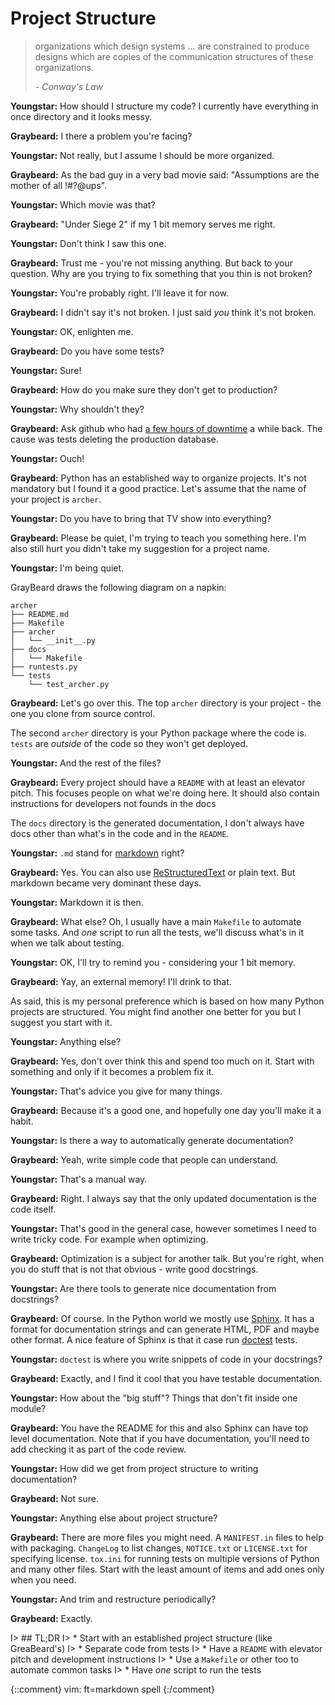# Project Structure

> organizations which design systems ... 
> are constrained to produce designs which are copies of the communication
> structures of these organizations.
> 
> *- Conway's Law*

**Youngstar:** How should I structure my code? I currently have everything in
once directory and it looks messy.

**Graybeard:** I there a problem you're facing?

**Youngstar:** Not really, but I assume I should be more organized.

**Graybeard:** As the bad guy in a very bad movie said: "Assumptions are the
mother of all !#?@ups".

**Youngstar:** Which movie was that?

**Graybeard:** "Under Siege 2" if my 1 bit memory serves me right.

**Youngstar:** Don't think I saw this one.

**Graybeard:** Trust me - you're not missing anything. But back to your
question. Why are you trying to fix something that you thin is not broken?

**Youngstar:** You're probably right. I'll leave it for now.

**Graybeard:** I didn't say it's not broken. I just said *you* think it's not
broken.

**Youngstar:** OK, enlighten me.

**Graybeard:** Do you have some tests?

**Youngstar:** Sure!

**Graybeard:** How do you make sure they don't get to production?

**Youngstar:** Why shouldn't they?

**Graybeard:** Ask github who had [a few hours of downtime][down] a while back. The cause was tests deleting the production database.

**Youngstar:** Ouch!

**Graybeard:** Python has an established way to organize projects. It's not
mandatory but I found it a good practice. Let's assume that the name of your
project is `archer`.

**Youngstar:** Do you have to bring that TV show into everything?

**Graybeard:** Please be quiet, I'm trying to teach you something here. I'm also
still hurt you didn't take my suggestion for a project name.

**Youngstar:** I'm being quiet.

GrayBeard draws the following diagram on a napkin:

    archer
    ├── README.md
    ├── Makefile
    ├── archer
    │   └── __init__.py
    ├── docs
    │   └── Makefile
    ├── runtests.py
    └── tests
        └── test_archer.py

**Graybeard:** Let's go over this. The top `archer` directory is your project -
the one you clone from source control.

The second `archer` directory is your Python package where the code is.  `tests`
are *outside* of the code so they won't get deployed.

**Youngstar:** And the rest of the files?

**Graybeard:** Every project should have a `README` with at least an elevator
pitch. This focuses people on what we're doing here. It should also contain
instructions for developers not founds in the docs

The `docs` directory is the generated documentation, I don't always have docs
other than what's in the code and in the `README`.

**Youngstar:**  `.md` stand for [markdown][md] right?

**Graybeard:** Yes. You can also use [ReStructuredText][rst] or plain text. But
markdown became very dominant these days.

**Youngstar:** Markdown it is then.

**Graybeard:** What else? Oh, I usually have a main `Makefile` to automate some
tasks. And *one* script to run all the tests, we'll discuss what's in it when we
talk about testing.

**Youngstar:** OK, I'll try to remind you - considering your 1 bit memory.

**Graybeard:** Yay, an external memory! I'll drink to that.

As said, this is my personal preference which is based on how many Python
projects are structured. You might find another one better for you but I suggest
you start with it.

**Youngstar:** Anything else?

**Graybeard:** Yes, don't over think this and spend too much on it. Start with
something and only if it becomes a problem fix it.

**Youngstar:** That's advice you give for many things.

**Graybeard:** Because it's a good one, and hopefully one day you'll make it a
habit.

**Youngstar:** Is there a way to automatically generate documentation?

**Graybeard:** Yeah, write simple code that people can understand.

**Youngstar:** That's a manual way.

**Graybeard:** Right. I always say that the only updated documentation is the
code itself.

**Youngstar:** That's good in the general case, however sometimes I need to
write tricky code. For example when optimizing.

**Graybeard:** Optimization is a subject for another talk. But you're right,
when you do stuff that is not that obvious - write good docstrings.

**Youngstar:** Are there tools to generate nice documentation from docstrings?

**Graybeard:** Of course. In the Python world we mostly use [Sphinx][sph]. It
has a format for documentation strings and can generate HTML, PDF and maybe
other format. A nice feature of Sphinx is that it case run [doctest][doct]
tests.

**Youngstar:** `doctest` is where you write snippets of code in your docstrings?

**Graybeard:** Exactly, and I find it cool that you have testable documentation.

**Youngstar:** How about the "big stuff"? Things that don't fit inside one
module?

**Graybeard:** You have the README for this and also Sphinx can have top level
documentation. Note that if you have documentation, you'll need to add checking
it as part of the code review.

**Youngstar:** How did we get from project structure to writing documentation?

**Graybeard:** Not sure.

**Youngstar:** Anything else about project structure?

**Graybeard:** There are more files you might need. A `MANIFEST.in` files to
help with packaging. `ChangeLog` to list changes, `NOTICE.txt` or `LICENSE.txt`
for specifying license. `tox.ini` for running tests on multiple versions of
Python and many other files. Start with the least amount of items and add ones
only when you need.

**Youngstar:** And trim and restructure periodically?

**Graybeard:** Exactly.

I> ## TL;DR
I> * Start with an established project structure (like GreaBeard's)
I> * Separate code from tests
I> * Have a `README` with elevator pitch and development instructions
I> * Use a `Makefile` or other too to automate common tasks
I> * Have *one* script to run the tests

[doct]: https://docs.python.org/3/library/doctest.html
[down]: https://github.com/blog/744-today-s-outage
[md]: FIXME
[rst]: FIXME
[sph]: http://www.sphinx-doc.org/en/stable/

{::comment}
vim: ft=markdown spell
{:/comment}
